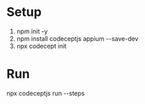 # Setup
1. npm init -y
2. npm install codeceptjs appium --save-dev
3. npx codecept init

# Run
npx codeceptjs run --steps
